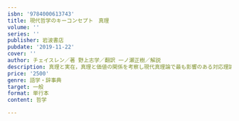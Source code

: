 ```yaml
---
isbn: '9784000613743'
title: 現代哲学のキーコンセプト　真理
volume: ''
series: ''
publisher: 岩波書店
pubdate: '2019-11-22'
cover: ''
author: チェイスレン／著 野上志学／翻訳 一ノ瀬正樹／解説
description: 真理と実在，真理と価値の関係を考察し現代真理論で最も影響のある対応理論，デフ主義，多元主義を解説．
price: '2500'
genre: 語学・辞事典
target: 一般
format: 単行本
content: 哲学

---
```

